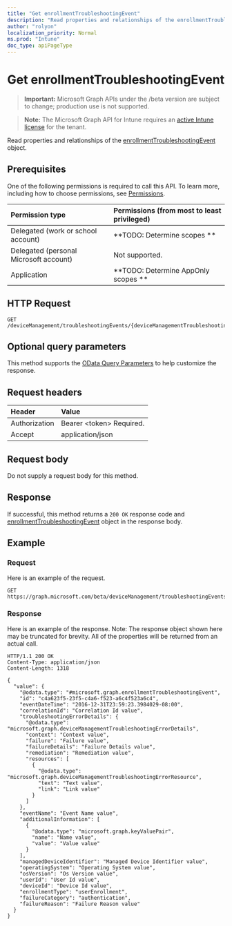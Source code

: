 ```yaml
---
title: "Get enrollmentTroubleshootingEvent"
description: "Read properties and relationships of the enrollmentTroubleshootingEvent object."
author: "rolyon"
localization_priority: Normal
ms.prod: "Intune"
doc_type: apiPageType
---
```


# Get enrollmentTroubleshootingEvent

> **Important:** Microsoft Graph APIs under the /beta version are subject to change; production use is not supported.

> **Note:** The Microsoft Graph API for Intune requires an [active Intune license](https://go.microsoft.com/fwlink/?linkid=839381) for the tenant.

Read properties and relationships of the [enrollmentTroubleshootingEvent](../resources/intune-troubleshooting-enrollmenttroubleshootingevent.md) object.

## Prerequisites
One of the following permissions is required to call this API. To learn more, including how to choose permissions, see [Permissions](/graph/permissions-reference).

|Permission type|Permissions (from most to least privileged)|
|:---|:---|
|Delegated (work or school account)|**TODO: Determine scopes **|
|Delegated (personal Microsoft account)|Not supported.|
|Application|**TODO: Determine AppOnly scopes **|

## HTTP Request
<!-- {
  "blockType": "ignored"
}
-->
``` http
GET /deviceManagement/troubleshootingEvents/{deviceManagementTroubleshootingEventId}
```

## Optional query parameters
This method supports the [OData Query Parameters](https://docs.microsoft.com/en-us/graph/query-parameters) to help customize the response.

## Request headers
|Header|Value|
|:---|:---|
|Authorization|Bearer &lt;token&gt; Required.|
|Accept|application/json|

## Request body
Do not supply a request body for this method.

## Response
If successful, this method returns a `200 OK` response code and [enrollmentTroubleshootingEvent](../resources/intune-troubleshooting-enrollmenttroubleshootingevent.md) object in the response body.

## Example

### Request
Here is an example of the request.
``` http
GET https://graph.microsoft.com/beta/deviceManagement/troubleshootingEvents/{deviceManagementTroubleshootingEventId}
```

### Response
Here is an example of the response. Note: The response object shown here may be truncated for brevity. All of the properties will be returned from an actual call.
``` http
HTTP/1.1 200 OK
Content-Type: application/json
Content-Length: 1318

{
  "value": {
    "@odata.type": "#microsoft.graph.enrollmentTroubleshootingEvent",
    "id": "c4a623f5-23f5-c4a6-f523-a6c4f523a6c4",
    "eventDateTime": "2016-12-31T23:59:23.3984029-08:00",
    "correlationId": "Correlation Id value",
    "troubleshootingErrorDetails": {
      "@odata.type": "microsoft.graph.deviceManagementTroubleshootingErrorDetails",
      "context": "Context value",
      "failure": "Failure value",
      "failureDetails": "Failure Details value",
      "remediation": "Remediation value",
      "resources": [
        {
          "@odata.type": "microsoft.graph.deviceManagementTroubleshootingErrorResource",
          "text": "Text value",
          "link": "Link value"
        }
      ]
    },
    "eventName": "Event Name value",
    "additionalInformation": [
      {
        "@odata.type": "microsoft.graph.keyValuePair",
        "name": "Name value",
        "value": "Value value"
      }
    ],
    "managedDeviceIdentifier": "Managed Device Identifier value",
    "operatingSystem": "Operating System value",
    "osVersion": "Os Version value",
    "userId": "User Id value",
    "deviceId": "Device Id value",
    "enrollmentType": "userEnrollment",
    "failureCategory": "authentication",
    "failureReason": "Failure Reason value"
  }
}
```






